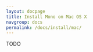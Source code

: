 ```yaml
---
layout: docpage
title: Install Mono on Mac OS X
navgroup: docs
permalink: /docs/install/mac/
---
```


TODO
